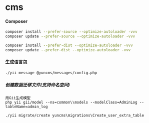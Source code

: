 # cms

#### Composer 

```bash
composer install --prefer-source --optimize-autoloader -vvv
composer update --prefer-source --optimize-autoloader -vvv

composer install --prefer-dist --optimize-autoloader -vvv
composer update --prefer-dist --optimize-autoloader -vvv
```

#### 生成语言包

```bash
./yii message @yuncms/messages/config.php
```

##### 创建数据迁移文件(支持命名空间)

```
用Gii生成模型
php yii gii/model --ns=common\\models --modelClass=AdminLog --tableName=admin_log

./yii migrate/create yuncms\migrations\Create_user_extra_table

```
